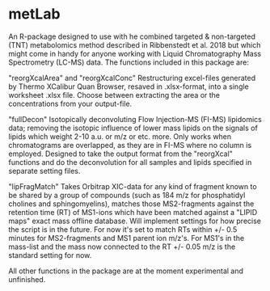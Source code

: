 # metLab

An R-package designed to use with he combined targeted & non-targeted (TNT) metabolomics method described in Ribbenstedt et al. 2018 but
which might come in handy for anyone working with Liquid Chromatography Mass Spectrometry (LC-MS) data.
The functions included in this package are:

"reorgXcalArea" and "reorgXcalConc"
      Restructuring excel-files generated by Thermo XCalibur Quan Browser, resaved in .xlsx-format, into a single worksheet .xlsx file.
      Choose between extracting the area or the concentrations from your output-file.
    
"fullDecon"
      Isotopically deconvoluting Flow Injection-MS (FI-MS) lipidomics data; removing the isotopic influence of lower mass lipids on the
      signals of lipids which weight 2-10 a.u. or m/z or etc. more. Only works when chromatograms are overlapped, as they are in FI-MS
      where no column is employed. Designed to take the output format from the "reorgXcal" functions and do the deconvolution for all 
      samples and lipids specified in separate setting files.
    
"lipFragMatch"
      Takes Orbitrap XIC-data for any kind of fragment known to be shared by a group of compounds (such as 184 m/z for phosphatidyl 
      cholines and sphingomyelins), matches those MS2-fragments against the retention time (RT) of MS1-ions which have been matched
      against a "LIPID maps" exact mass offline database. Will implement settings for how precise the script is in the future. For
      now it's set to match RTs within +/- 0.5 minutes for MS2-fragments and MS1 parent ion m/z's. For MS1's in the mass-list and the
      mass now connected to the RT +/- 0.05 m/z is the standard setting for now.
    
All other functions in the package are at the moment experimental and unfinished.

